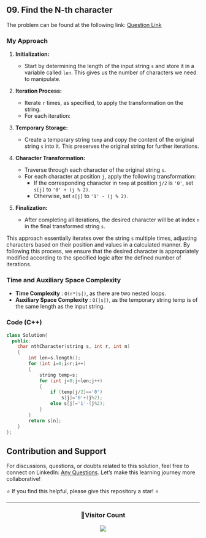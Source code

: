 ## 09. Find the N-th character
The problem can be found at the following link: [Question Link](https://www.geeksforgeeks.org/problems/find-the-n-th-character5925/1)

### My Approach 

1. **Initialization:**
   - Start by determining the length of the input string `s` and store it in a variable called `len`. This gives us the number of characters we need to manipulate.

2. **Iteration Process:**
   - Iterate `r` times, as specified, to apply the transformation on the string.
   - For each iteration:
   
3. **Temporary Storage:**
   - Create a temporary string `temp` and copy the content of the original string `s` into it. This preserves the original string for further iterations.

4. **Character Transformation:**
   - Traverse through each character of the original string `s`.
   - For each character at position `j`, apply the following transformation:
     - If the corresponding character in `temp` at position `j/2` is `'0'`, set `s[j]` to `'0' + (j % 2)`.
     - Otherwise, set `s[j]` to `'1' - (j % 2)`.

5. **Finalization:**
   - After completing all iterations, the desired character will be at index `n` in the final transformed string `s`.

This approach essentially iterates over the string `s` multiple times, adjusting characters based on their position and values in a calculated manner. By following this process, we ensure that the desired character is appropriately modified according to the specified logic after the defined number of iterations.

### Time and Auxiliary Space Complexity

- **Time Complexity** : `O(r*|s|)`, as there are two nested loops.
- **Auxiliary Space Complexity** : `O(|s|)`, as the temporary string temp is of the same length as the input string.

### Code (C++)
```cpp
class Solution{
  public:
    char nthCharacter(string s, int r, int n)
    {
        int len=s.length();
        for (int i=0;i<r;i++)
        {
            string temp=s;
            for (int j=0;j<len;j++)
            {
                if (temp[j/2]=='0')
                    s[j]='0'+(j%2);
                else s[j]='1'-(j%2);
            }
        }
        return s[n];
    }
};
```

## Contribution and Support

For discussions, questions, or doubts related to this solution, feel free to connect on LinkedIn: [Any Questions](https://www.linkedin.com/in/het-patel-8b110525a/). Let’s make this learning journey more collaborative!

⭐ If you find this helpful, please give this repository a star! ⭐

---

<div align="center">
  <h3><b>📍Visitor Count</b></h3>
</div>

<p align="center">
  <img src="https://profile-counter.glitch.me/Hunterdii/count.svg" />
</p>
